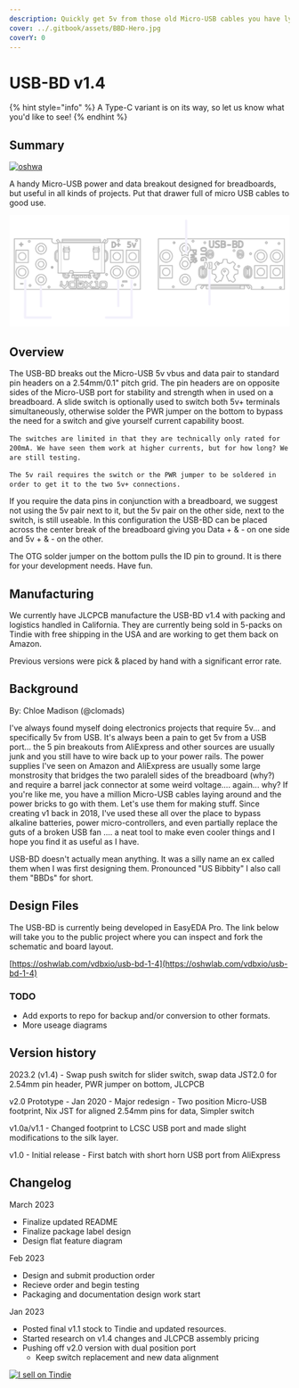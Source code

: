```yaml
---
description: Quickly get 5v from those old Micro-USB cables you have lying around.
cover: ../.gitbook/assets/BBD-Hero.jpg
coverY: 0
---
```


# USB-BD v1.4

{% hint style="info" %}
A Type-C variant is on its way, so let us know what you'd like to see!
{% endhint %}

## Summary

[![oshwa](https://img.shields.io/badge/US000128-OSHWA-blue?style=for-the-badge)](https://certification.oshwa.org/us000128.html)

A handy Micro-USB power and data breakout designed for breadboards, but useful in all kinds of projects. Put that drawer full of micro USB cables to good use.

![Features & Pin-Out Overview](https://raw.githubusercontent.com/vdbxio/USB-BD/master/git-docs-features-dark.png)

## Overview

The USB-BD breaks out the Micro-USB 5v vbus and data pair to standard pin headers on a 2.54mm/0.1" pitch grid. The pin headers are on opposite sides of the Micro-USB port for stability and strength when in used on a breadboard. A slide switch is optionally used to switch both 5v+ terminals simultaneously, otherwise solder the PWR jumper on the bottom to bypass the need for a switch and give yourself current capability boost.

`The switches are limited in that they are technically only rated for 200mA. We have seen them work at higher currents, but for how long? We are still testing.`

`The 5v rail requires the switch or the PWR jumper to be soldered in order to get it to the two 5v+ connections.`

If you require the data pins in conjunction with a breadboard, we suggest not using the 5v pair next to it, but the 5v pair on the other side, next to the switch, is still useable. In this configuration the USB-BD can be placed across the center break of the breadboard giving you Data + & - on one side and 5v + & - on the other.

The OTG solder jumper on the bottom pulls the ID pin to ground. It is there for your development needs. Have fun.



## Manufacturing

We currently have JLCPCB manufacture the USB-BD v1.4 with packing and logistics handled in California. They are currently being sold in 5-packs on Tindie with free shipping in the USA and are working to get them back on Amazon.

Previous versions were pick & placed by hand with a significant error rate.

## Background

By: Chloe Madison (@clomads)

I've always found myself doing electronics projects that require 5v... and specifically 5v from USB. It's always been a pain to get 5v from a USB port... the 5 pin breakouts from AliExpress and other sources are usually junk and you still have to wire back up to your power rails. The power supplies I've seen on Amazon and AliExpress are usually some large monstrosity that bridges the two paralell sides of the breadboard (why?) and require a barrel jack connector at some weird voltage.... again... why? If you're like me, you have a million Micro-USB cables laying around and the power bricks to go with them. Let's use them for making stuff. Since creating v1 back in 2018, I've used these all over the place to bypass alkaline batteries, power micro-controllers, and even partially replace the guts of a broken USB fan .... a neat tool to make even cooler things and I hope you find it as useful as I have.

USB-BD doesn't actually mean anything. It was a silly name an ex called them when I was first designing them. Pronounced "US Bibbity" I also call them "BBDs" for short.

## Design Files

The USB-BD is currently being developed in EasyEDA Pro. The link below will take you to the public project where you can inspect and fork the schematic and board layout.

[https://oshwlab.com/vdbxio/usb-bd-1-4](https://oshwlab.com/vdbxio/usb-bd-1-4)

### TODO

* Add exports to repo for backup and/or conversion to other formats.
* More useage diagrams

## Version history

2023.2 (v1.4) - Swap push switch for slider switch, swap data JST2.0 for 2.54mm pin header, PWR jumper on bottom, JLCPCB

v2.0 Prototype - Jan 2020 - Major redesign - Two position Micro-USB footprint, Nix JST for aligned 2.54mm pins for data, Simpler switch

v1.0a/v1.1 - Changed footprint to LCSC USB port and made slight modifications to the silk layer.

v1.0 - Initial release - First batch with short horn USB port from AliExpress

## Changelog

March 2023

* Finalize updated README
* Finalize package label design
* Design flat feature diagram

Feb 2023

* Design and submit production order
* Recieve order and begin testing
* Packaging and documentation design work start

Jan 2023

* Posted final v1.1 stock to Tindie and updated resources.
* Started research on v1.4 changes and JLCPCB assembly pricing
* Pushing off v2.0 version with dual position port
  * Keep switch replacement and new data alignment

[![I sell on Tindie](https://d2ss6ovg47m0r5.cloudfront.net/badges/tindie-smalls.png)](https://www.tindie.com/stores/vdbxio/?ref=offsite\_badges\&utm\_source=sellers\_clomads\&utm\_medium=badges\&utm\_campaign=badge\_small)

